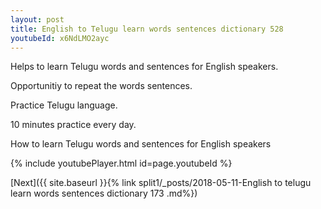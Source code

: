 ```yaml
---
layout: post
title: English to Telugu learn words sentences dictionary 528 
youtubeId: x6NdLMO2ayc
---
```

 
 
Helps to learn Telugu words and sentences for English speakers.

Opportunitiy to repeat the words sentences. 

Practice Telugu language. 
 
10 minutes practice every day. 
 
How to learn Telugu words and sentences for English speakers 
 
{% include youtubePlayer.html id=page.youtubeId %}
 
 
[Next]({{ site.baseurl }}{% link  split1/_posts/2018-05-11-English to telugu learn words sentences dictionary 173 .md%})
 
